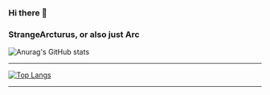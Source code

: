 ### Hi there 👋

<!--
**StrangeArcturus/StrangeArcturus** is a ✨ _special_ ✨ repository because its `README.md` (this file) appears on your GitHub profile.

Here are some ideas to get you started:

- 🔭 I’m currently working on ...
- 🌱 I’m currently learning ...
- 👯 I’m looking to collaborate on ...
- 🤔 I’m looking for help with ...
- 💬 Ask me about ...
- 📫 How to reach me: ...
- 😄 Pronouns: ...
- ⚡ Fun fact: ...
-->
### StrangeArcturus, or also just Arc
  
![Anurag's GitHub stats](https://github-readme-stats.vercel.app/api?username=StrangeArcturus&show_icons=true&theme=radical)
***
[![Top Langs](https://github-readme-stats.vercel.app/api/top-langs/?username=StrangeArcturus&langs_count=6)](https://github.com/anuraghazra/github-readme-stats)
***
